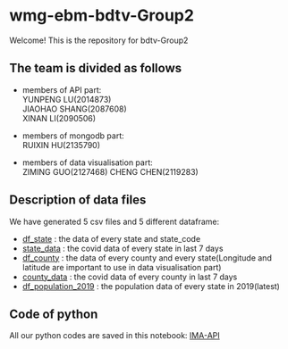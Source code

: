 # wmg-ebm-bdtv-Group2
Welcome! This is the repository for bdtv-Group2

## The team is divided as follows
* members of API part:   
YUNPENG LU(2014873)  
JIAOHAO SHANG(2087608)  
XINAN LI(2090506)

* members of mongodb part:  
RUIXIN HU(2135790)


* members of data visualisation part:  
ZIMING GUO(2127468)
CHENG CHEN(2119283)


## Description of data files
We have generated 5 csv files and 5 different dataframe:  
* [df_state](https://github.com/Lynn-Luyp/wmg-ebm-bdtv-Group2/blob/main/df_state.csv) : the data of every state and state_code  
* [state_data](https://github.com/Lynn-Luyp/wmg-ebm-bdtv-Group2/blob/main/state_data.csv) : the covid data of every state in last 7 days  
* [df_county](https://github.com/Lynn-Luyp/wmg-ebm-bdtv-Group2/blob/main/df_county.csv) : the data of every county and every state(Longitude and latitude are important to use in data visualisation part)  
* [county_data](https://github.com/Lynn-Luyp/wmg-ebm-bdtv-Group2/blob/main/county_data.csv) : the covid data of every county in last 7 days  
* [df_population_2019](https://github.com/Lynn-Luyp/wmg-ebm-bdtv-Group2/blob/main/df_population_2019.csv) : the population data of every state in 2019(latest)

## Code of python 
All our python codes are saved in this notebook: [IMA-API](https://github.com/Lynn-Luyp/wmg-ebm-bdtv-Group2/blob/main/IMA%20API.ipynb)



